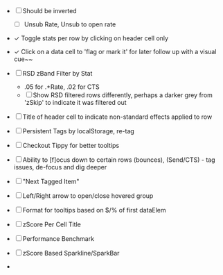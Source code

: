 
* ☐ Should be inverted
  * ☐ Unsub Rate, Unsub to open rate

* ✓ Toggle stats per row by clicking on header cell only
* ✓ Click on a data cell to 'flag or mark it' for later follow up with a visual cue~~
* ☐ RSD zBand Filter by Stat
  * .05 for .+Rate, .02 for CTS
  * ☐ Show RSD filtered rows differently, perhaps a darker grey from 'zSkip' to indicate it was filtered out
* ☐ Title of header cell to indicate non-standard effects applied to row
* ☐ Persistent Tags by localStorage, re-tag
* ☐ Checkout Tippy for better tooltips
* ☐ Ability to [f]ocus down to certain rows (bounces), (Send/CTS) - tag issues, de-focus and dig deeper
* ☐ "Next Tagged Item"
* ☐ Left/Right arrow to open/close hovered group
* ☐ Format for tooltips based on $/% of first dataElem
* ☐ zScore Per Cell Title
* ☐ Performance Benchmark
* ☐ zScore Based Sparkline/SparkBar
* 
